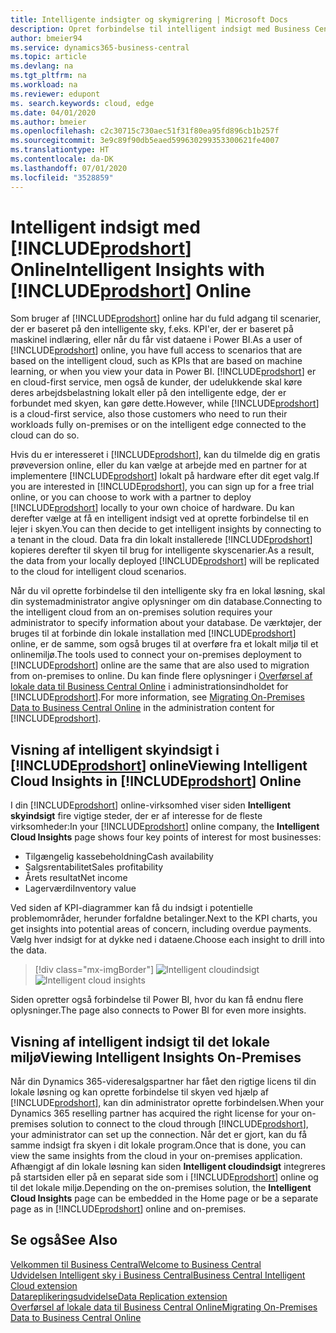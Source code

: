 ```yaml
---
title: Intelligente indsigter og skymigrering | Microsoft Docs
description: Opret forbindelse til intelligent indsigt med Business Central fra din lokale løsning. Få mere at vide om, hvordan du overfører til skyen.
author: bmeier94
ms.service: dynamics365-business-central
ms.topic: article
ms.devlang: na
ms.tgt_pltfrm: na
ms.workload: na
ms.reviewer: edupont
ms. search.keywords: cloud, edge
ms.date: 04/01/2020
ms.author: bmeier
ms.openlocfilehash: c2c30715c730aec51f31f80ea95fd896cb1b257f
ms.sourcegitcommit: 3e9c89f90db5eaed599630299353300621fe4007
ms.translationtype: HT
ms.contentlocale: da-DK
ms.lasthandoff: 07/01/2020
ms.locfileid: "3528859"
---
```

# <a name="intelligent-insights-with-prodshort-online"></a><span data-ttu-id="61998-104">Intelligent indsigt med [!INCLUDE[prodshort](includes/prodshort.md)] Online</span><span class="sxs-lookup"><span data-stu-id="61998-104">Intelligent Insights with [!INCLUDE[prodshort](includes/prodshort.md)] Online</span></span>

<span data-ttu-id="61998-105">Som bruger af [!INCLUDE[prodshort](includes/prodshort.md)] online har du fuld adgang til scenarier, der er baseret på den intelligente sky, f.eks. KPI'er, der er baseret på maskinel indlæring, eller når du får vist dataene i Power BI.</span><span class="sxs-lookup"><span data-stu-id="61998-105">As a user of [!INCLUDE[prodshort](includes/prodshort.md)] online, you have full access to scenarios that are based on the intelligent cloud, such as KPIs that are based on machine learning, or when you view your data in Power BI.</span></span> <span data-ttu-id="61998-106">[!INCLUDE[prodshort](includes/prodshort.md)] er en cloud-first service, men også de kunder, der udelukkende skal køre deres arbejdsbelastning lokalt eller på den intelligente edge, der er forbundet med skyen, kan gøre dette.</span><span class="sxs-lookup"><span data-stu-id="61998-106">However, while [!INCLUDE[prodshort](includes/prodshort.md)] is a cloud-first service, also those customers who need to run their workloads fully on-premises or on the intelligent edge connected to the cloud can do so.</span></span>  

<span data-ttu-id="61998-107">Hvis du er interesseret i [!INCLUDE[prodshort](includes/prodshort.md)], kan du tilmelde dig en gratis prøveversion online, eller du kan vælge at arbejde med en partner for at implementere [!INCLUDE[prodshort](includes/prodshort.md)] lokalt på hardware efter dit eget valg.</span><span class="sxs-lookup"><span data-stu-id="61998-107">If you are interested in [!INCLUDE[prodshort](includes/prodshort.md)], you can sign up for a free trial online, or you can choose to work with a partner to deploy [!INCLUDE[prodshort](includes/prodshort.md)] locally to your own choice of hardware.</span></span> <span data-ttu-id="61998-108">Du kan derefter vælge at få en intelligent indsigt ved at oprette forbindelse til en lejer i skyen.</span><span class="sxs-lookup"><span data-stu-id="61998-108">You can then decide to get intelligent insights by connecting to a tenant in the cloud.</span></span> <span data-ttu-id="61998-109">Data fra din lokalt installerede [!INCLUDE[prodshort](includes/prodshort.md)] kopieres derefter til skyen til brug for intelligente skyscenarier.</span><span class="sxs-lookup"><span data-stu-id="61998-109">As a result, the data from your locally deployed [!INCLUDE[prodshort](includes/prodshort.md)] will be replicated to the cloud for intelligent cloud scenarios.</span></span>  

<span data-ttu-id="61998-110">Når du vil oprette forbindelse til den intelligente sky fra en lokal løsning, skal din systemadministrator angive oplysninger om din database.</span><span class="sxs-lookup"><span data-stu-id="61998-110">Connecting to the intelligent cloud from an on-premises solution requires your administrator to specify information about your database.</span></span> <span data-ttu-id="61998-111">De værktøjer, der bruges til at forbinde din lokale installation med [!INCLUDE[prodshort](includes/prodshort.md)] online, er de samme, som også bruges til at overføre fra et lokalt miljø til et onlinemiljø.</span><span class="sxs-lookup"><span data-stu-id="61998-111">The tools used to connect your on-premises deployment to [!INCLUDE[prodshort](includes/prodshort.md)] online are the same that are also used to migration from on-premises to online.</span></span> <span data-ttu-id="61998-112">Du kan finde flere oplysninger i [Overførsel af lokale data til Business Central Online](/dynamics365/business-central/dev-itpro/administration/migrate-data) i administrationsindholdet for [!INCLUDE[prodshort](includes/prodshort.md)].</span><span class="sxs-lookup"><span data-stu-id="61998-112">For more information, see [Migrating On-Premises Data to Business Central Online](/dynamics365/business-central/dev-itpro/administration/migrate-data) in the administration content for [!INCLUDE[prodshort](includes/prodshort.md)].</span></span>  

## <a name="viewing-intelligent-cloud-insights-in-prodshort-online"></a><span data-ttu-id="61998-113">Visning af intelligent skyindsigt i [!INCLUDE[prodshort](includes/prodshort.md)] online</span><span class="sxs-lookup"><span data-stu-id="61998-113">Viewing Intelligent Cloud Insights in [!INCLUDE[prodshort](includes/prodshort.md)] Online</span></span>

<span data-ttu-id="61998-114">I din [!INCLUDE[prodshort](includes/prodshort.md)] online-virksomhed viser siden **Intelligent skyindsigt** fire vigtige steder, der er af interesse for de fleste virksomheder:</span><span class="sxs-lookup"><span data-stu-id="61998-114">In your [!INCLUDE[prodshort](includes/prodshort.md)] online company, the **Intelligent Cloud Insights** page shows four key points of interest for most businesses:</span></span>

- <span data-ttu-id="61998-115">Tilgængelig kassebeholdning</span><span class="sxs-lookup"><span data-stu-id="61998-115">Cash availability</span></span>
- <span data-ttu-id="61998-116">Salgsrentabilitet</span><span class="sxs-lookup"><span data-stu-id="61998-116">Sales profitability</span></span>
- <span data-ttu-id="61998-117">Årets resultat</span><span class="sxs-lookup"><span data-stu-id="61998-117">Net income</span></span>
- <span data-ttu-id="61998-118">Lagerværdi</span><span class="sxs-lookup"><span data-stu-id="61998-118">Inventory value</span></span>

<span data-ttu-id="61998-119">Ved siden af KPI-diagrammer kan få du indsigt i potentielle problemområder, herunder forfaldne betalinger.</span><span class="sxs-lookup"><span data-stu-id="61998-119">Next to the KPI charts, you get insights into potential areas of concern, including overdue payments.</span></span> <span data-ttu-id="61998-120">Vælg hver indsigt for at dykke ned i dataene.</span><span class="sxs-lookup"><span data-stu-id="61998-120">Choose each insight to drill into the data.</span></span>  

> [!div class="mx-imgBorder"]
> <span data-ttu-id="61998-121">![Intelligent cloudindsigt](media/across-intelligent-cloud/intelligentcloudApril19.png "Viser siden Intelligent cloudindsigt i Business Central")</span><span class="sxs-lookup"><span data-stu-id="61998-121">![Intelligent cloud insights](media/across-intelligent-cloud/intelligentcloudApril19.png "Shows the Intelligent Cloud Insights page in Business Central")</span></span>

<span data-ttu-id="61998-122">Siden opretter også forbindelse til Power BI, hvor du kan få endnu flere oplysninger.</span><span class="sxs-lookup"><span data-stu-id="61998-122">The page also connects to Power BI for even more insights.</span></span>

## <a name="viewing-intelligent-insights-on-premises"></a><span data-ttu-id="61998-123">Visning af intelligent indsigt til det lokale miljø</span><span class="sxs-lookup"><span data-stu-id="61998-123">Viewing Intelligent Insights On-Premises</span></span>

<span data-ttu-id="61998-124">Når din Dynamics 365-videresalgspartner har fået den rigtige licens til din lokale løsning og kan oprette forbindelse til skyen ved hjælp af [!INCLUDE[prodshort](includes/prodshort.md)], kan din administrator oprette forbindelsen.</span><span class="sxs-lookup"><span data-stu-id="61998-124">When your Dynamics 365 reselling partner has acquired the right license for your on-premises solution to connect to the cloud through [!INCLUDE[prodshort](includes/prodshort.md)], your administrator can set up the connection.</span></span> <span data-ttu-id="61998-125">Når det er gjort, kan du få samme indsigt fra skyen i dit lokale program.</span><span class="sxs-lookup"><span data-stu-id="61998-125">Once that is done, you can view the same insights from the cloud in your on-premises application.</span></span> <span data-ttu-id="61998-126">Afhængigt af din lokale løsning kan siden **Intelligent cloudindsigt** integreres på startsiden eller på en separat side som i [!INCLUDE[prodshort](includes/prodshort.md)] online og til det lokale miljø.</span><span class="sxs-lookup"><span data-stu-id="61998-126">Depending on the on-premises solution, the **Intelligent Cloud Insights** page can be embedded in the Home page or be a separate page as in [!INCLUDE[prodshort](includes/prodshort.md)] online and on-premises.</span></span>  

## <a name="see-also"></a><span data-ttu-id="61998-127">Se også</span><span class="sxs-lookup"><span data-stu-id="61998-127">See Also</span></span>

[<span data-ttu-id="61998-128">Velkommen til Business Central</span><span class="sxs-lookup"><span data-stu-id="61998-128">Welcome to Business Central</span></span>](index.md)  
[<span data-ttu-id="61998-129">Udvidelsen Intelligent sky i Business Central</span><span class="sxs-lookup"><span data-stu-id="61998-129">Business Central Intelligent Cloud extension</span></span>](ui-extensions-intelligent-cloud.md)  
[<span data-ttu-id="61998-130">Datareplikeringsudvidelse</span><span class="sxs-lookup"><span data-stu-id="61998-130">Data Replication extension</span></span>](ui-extensions-data-replication.md)  
[<span data-ttu-id="61998-131">Overførsel af lokale data til Business Central Online</span><span class="sxs-lookup"><span data-stu-id="61998-131">Migrating On-Premises Data to Business Central Online</span></span>](/dynamics365/business-central/dev-itpro/administration/migrate-data)  

